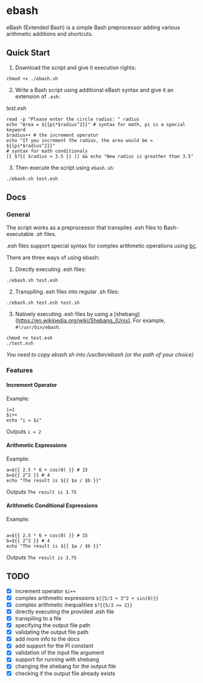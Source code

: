 # ebash

eBash (Extended Bash) is a simple Bash preprocessor adding various arithmetic additions and shortcuts.

## Quick Start

1. Download the script and give it execution rights: 
```
chmod +x ./ebash.sh
```

2. Write a Bash script using additional eBash syntax and give it an extension of `.esh`: 

_test.esh_
```
read -p "Please enter the circle radius: " radius 
echo "Area = ${{pi*$radius^2}}" # syntax for math, pi is a special keyword
$radius++ # the increment operator
echo "If you increment the radius, the area would be = ${{pi*$radius^2}}"
# syntax for math conditionals 
[[ $?{{ $radius > 3.5 }} ]] && echo "New radius is greather than 3.5" 
``` 

3. Then execute the script using `ebash.sh`: 
```
./ebash.sh test.esh
```

## Docs

### General 

The script works as a preprocessor that transpiles .esh files to Bash-executable .sh files. 

.esh files support special syntax for complex arithmetic operations using [bc](https://www.gnu.org/software/bc/manual/html_mono/bc.html). 

There are three ways of using ebash: 
1. Directly executing .esh files: 
```
./ebash.sh test.esh 
```
2. Transpiling .esh files into regular .sh files: 
```
./ebash.sh test.esh test.sh 
```
3. Natively executing .esh files by using a [shebang](https://en.wikipedia.org/wiki/Shebang_(Unix). For example, `#!/usr/bin/ebash`. 
```
chmod +x test.esh 
./test.esh 
```
_You need to copy ebash.sh into /usr/bin/ebash (or the path of your choice)_

### Features 

#### Increment Operator 
Example: 

```
i=1
$i++
echo "i = $i" 
```

Outputs `i = 2`

#### Arithmetic Expressions 

Example:

```
a=${{ 2.5 * 6 + cos(0) }} # 15 
b=${{ 2^2 }} # 4 
echo "The result is ${{ $a / $b }}" 
```

Outputs `The result is 3.75`


#### Arithmetic Conditional Expressions 

Example:

```

a=${{ 2.5 * 6 + cos(0) }} # 15 
b=${{ 2^2 }} # 4 
echo "The result is ${{ $a / $b }}" 
```

Outputs `The result is 3.75`

## TODO

- [x] increment operator `$i++`
- [x] complex arithmetic expressions `${{5/3 + 3^2 + sin(0)}}`
- [x] complex arithmetic inequalities `$?{{5/3 >= 2}}`
- [x] directly executing the provided .esh file 
- [x] transpiling to a file 
- [x] specifying the output file path 
- [x] validating the output file path
- [x] add more info to the docs 
- [x] add support for the PI constant
- [x] validation of the input file argument 
- [x] support for running with shebang 
- [x] changing the shebang for the output file
- [x] checking if the output file already exists

